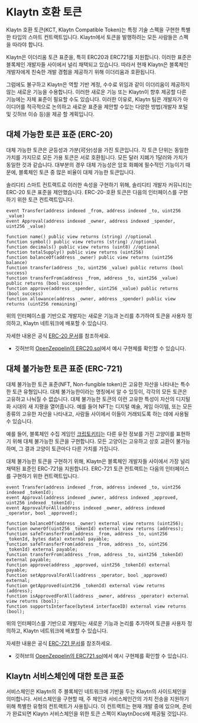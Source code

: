 # Klaytn 호환 토큰

Klaytn 호환 토큰(KCT, Klaytn Compatible Token)는 특정 기술 스펙을 구현한 특별한 타입의 스마트 컨트랙트입니다. Klaytn에서 토큰을 발행하려는 모든 사람들은 스펙을 따라야 합니다.

Klaytn은 이더리움 토큰 표준을, 특히 ERC20과 ERC721를 지원합니다. 이러한 표준은 블록체인 개발자들 사이에서 널리 채택되고 있습니다. 따라서 현재 Klaytn은 블록체인 개발자에게 친숙한 개발 경험을 제공하기 위해 이더리움과 호환됩니다.

그럼에도 불구하고 Klaytn은 역할 기반 계정, 수수료 위임과 같이 이더리움이 제공하지 않는 새로운 기능을 수용합니다. 이러한 새로운 기능 또는 Klaytn이 향후 제공할 다른 기능에는 자체 표준이 필요할 수도 있습니다. 이러한 이유로, Klaytn 팀은 개발자가 아이디어를 적극적으로 논의하고 새로운 표준을 제안할 수있는 다양한 방법\(개발자 포털 및 깃허브 이슈 등\)을 제공 할 계획입니다.

## 대체 가능한 토큰 표준 \(ERC-20\)

대체 가능한 토큰은 균등성과 가분(可分)성을 가진 토큰입니다. 각 토큰 단위는 동일한 가치를 가지므로 모든 가용 토큰은 서로 호환됩니다. 모든 달러 지폐가 1달러와 가치가 동일한 것과 같습니다. 대부분의 경우 대체 가능성은 암호 화폐에 필수적인 기능이기 때문에, 블록체인 토큰 중 많은 비율이 대체 가능한 토큰입니다.

솔리디티 스마트 컨트랙트로 이러한 속성을 구현하기 위해, 솔리디티 개발자 커뮤니티는 ERC-20 토큰 표준을 제안했습니다. ERC-20-호환 토큰은 다음의 인터페이스를 구현하기 위한 토큰 컨트랙트입니다.

```text
event Transfer(address indexed _from, address indexed _to, uint256 _value)
event Approval(address indexed _owner, address indexed _spender, uint256 _value)

function name() public view returns (string) //optional
function symbol() public view returns (string) //optional
function decimals() public view returns (uint8) //optional
function totalSupply() public view returns (uint256)
function balanceOf(address _owner) public view returns (uint256 balance)
function transfer(address _to, uint256 _value) public returns (bool success)
function transferFrom(address _from, address _to, uint256 _value) public returns (bool success)
function approve(address _spender, uint256 _value) public returns (bool success)
function allowance(address _owner, address _spender) public view returns (uint256 remaining)
```

위의 인터페이스를 기반으로 개발자는 새로운 기능과 논리를 추가하여 토큰을 사용자 정의하고, Klaytn 네트워크에 배포할 수 있습니다.

자세한 내용은 공식 [ERC-20 문서](https://eips.ethereum.org/EIPS/eip-20)를 참조하세요.

* 깃허브의 [OpenZeppelin의 ERC20.sol](https://github.com/OpenZeppelin/openzeppelin-solidity/blob/9b3710465583284b8c4c5d2245749246bb2e0094/contracts/token/ERC20/ERC20.sol)에서 예시 구현체를 확인할 수 있습니다.

## 대체 불가능한 토큰 표준 \(ERC-721\)

대체 불가능한 토큰 표준(NFT, Non-fungible token)은 고유한 자산을 나타내는 특수한 토큰 유형입니다. 대체 불가능한이라는 명칭에서 알 수 있듯이, 각각의 모든 토큰은 고유하고 나눠질 수 없습니다. 대체 불가능한 토큰의 이런 고유한 특성이 자산의 디지털화 시대의 새 지평을 열어줍니다. 예를 들어 NFT는 디지털 예술, 게임 아이템, 또는 모든 종류의 고유한 자산을 나타내고, 사람들 사이에서 이들이 거래되도록 하는 데에 사용될 수 있습니다.

예를 들어, 블록체인 수집 게임인 [크립토키티](https://www.cryptokitties.co/)는 다른 유전 정보를 가진 고양이를 표현하기 위해 대체 불가능한 토큰을 구현합니다. 모든 고양이는 고유하고 상호 교환이 불가능하며, 그 결과 고양이 토큰마다 다른 가치를 가집니다.

대체 불가능한 토큰을 구현하기 위해, Klaytn은 블록체인 개발자들 사이에서 가장 널리 채택된 표준인 ERC-721을 지원합니다. ERC-721 토큰 컨트랙트는 다음의 인터페이스를 구현하기 위한 컨트랙트입니다.

```text
event Transfer(address indexed _from, address indexed _to, uint256 indexed _tokenId);
event Approval(address indexed _owner, address indexed _approved, uint256 indexed _tokenId);
event ApprovalForAll(address indexed _owner, address indexed _operator, bool _approved);

function balanceOf(address _owner) external view returns (uint256);
function ownerOf(uint256 _tokenId) external view returns (address);
function safeTransferFrom(address _from, address _to, uint256 _tokenId, bytes data) external payable;
function safeTransferFrom(address _from, address _to, uint256 _tokenId) external payable;
function transferFrom(address _from, address _to, uint256 _tokenId) external payable;
function approve(address _approved, uint256 _tokenId) external payable;
function setApprovalForAll(address _operator, bool _approved) external;
function getApproved(uint256 _tokenId) external view returns (address);
function isApprovedForAll(address _owner, address _operator) external view returns (bool);
function supportsInterface(bytes4 interfaceID) external view returns (bool);
```

위의 인터페이스를 기반으로 개발자는 새로운 기능과 논리를 추가하여 토큰을 사용자 정의하고, Klaytn 네트워크에 배포할 수 있습니다.

자세한 내용은 공식 [ERC-721 문서](https://eips.ethereum.org/EIPS/eip-721)를 참조하세요.

* 깃허브의 [OpenZeppelin의 ERC721.sol](https://github.com/OpenZeppelin/openzeppelin-solidity/blob/master/contracts/token/ERC721/ERC721.sol)에서 예시 구현체를 확인할 수 있습니다.

## Klaytn 서비스체인에 대한 토큰 표준

서비스체인은 Klaytn의 주 블록체인 네트워크에 기반을 두는 Klaytn의 사이드체인을 의미합니다. 서비스체인을 구현할 때, 주 체인과 서비스체인간의 가치 전송을 지원하기 위해 특별한 유형의 컨트랙트가 사용됩니다. 이 컨트랙트는 현재 개발 중에 있으며, 준비가 완료되면 Klaytn 서비스체인을 위한 토큰 스펙이 KlaytnDocs에 제공될 것입니다.

